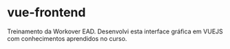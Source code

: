 # vue-frontend
Treinamento da Workover  EAD. Desenvolvi esta interface gráfica em VUEJS com conhecimentos aprendidos no curso.
